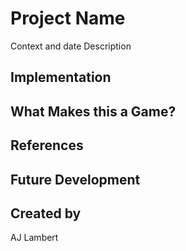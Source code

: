 # Project Name
Context and date
Description

## Implementation

## What Makes this a Game?

## References

## Future Development

## Created by
AJ Lambert
